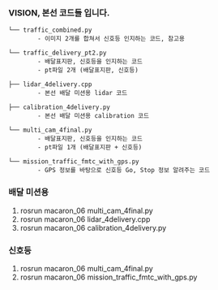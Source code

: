 ### VISION, 본선 코드들 입니다.

```traffic
└── traffic_combined.py
        - 이미지 2개를 합쳐서 신호등 인지하는 코드, 참고용

└── traffic_delivery_pt2.py
        - 배달표지판, 신호등을 인지하는 코드
        - pt파일 2개 (배달표지판, 신호등)

├── lidar_4delivery.cpp
        - 본선 배달 미션용 lidar 코드

├── calibration_4delivery.py
        - 본선 배달 미션용 calibration 코드 

└── multi_cam_4final.py
        - 배달표지판, 신호등을 인지하는 코드
        - pt파일 1개 (배달표지판 + 신호등)

└── mission_traffic_fmtc_with_gps.py
        - GPS 정보를 바탕으로 신호등 Go, Stop 정보 알려주는 코드

```
### 배달 미션용
1. rosrun macaron_06 multi_cam_4final.py
2. rosrun macaron_06 lidar_4delivery.cpp
3. rosrun macaron_06 calibration_4delivery.py


### 신호등
1. rosrun macaron_06 multi_cam_4final.py
2. rosrun macaron_06 mission_traffic_fmtc_with_gps.py

